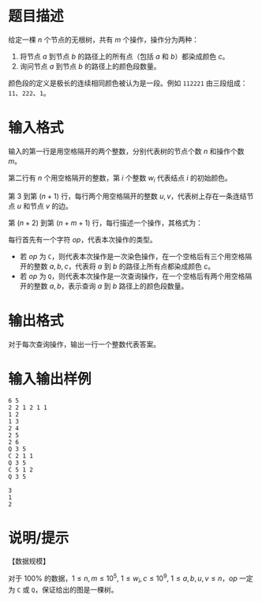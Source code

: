 # 题目描述

给定一棵 $n$ 个节点的无根树，共有 $m$ 个操作，操作分为两种：

1. 将节点 $a$ 到节点 $b$ 的路径上的所有点（包括 $a$ 和 $b$）都染成颜色 $c$。
2. 询问节点 $a$ 到节点 $b$ 的路径上的颜色段数量。

颜色段的定义是极长的连续相同颜色被认为是一段。例如 `112221` 由三段组成：`11`、`222`、`1`。

# 输入格式

输入的第一行是用空格隔开的两个整数，分别代表树的节点个数 $n$ 和操作个数 $m$。

第二行有 $n$ 个用空格隔开的整数，第 $i$ 个整数 $w_i$ 代表结点 $i$ 的初始颜色。

第 $3$ 到第 $(n+1)$ 行，每行两个用空格隔开的整数 $u,v$，代表树上存在一条连结节点 $u$ 和节点 $v$ 的边。

第 $(n+2)$ 到第 $(n+m+1)$ 行，每行描述一个操作，其格式为：

每行首先有一个字符 $op$，代表本次操作的类型。

* 若 $op$ 为 `C`，则代表本次操作是一次染色操作，在一个空格后有三个用空格隔开的整数 $a,b,c$，代表将 $a$ 到 $b$ 的路径上所有点都染成颜色 $c$。
* 若 $op$ 为 `Q`，则代表本次操作是一次查询操作，在一个空格后有两个用空格隔开的整数 $a,b$，表示查询 $a$ 到 $b$ 路径上的颜色段数量。

# 输出格式

对于每次查询操作，输出一行一个整数代表答案。

# 输入输出样例

```input1
6 5
2 2 1 2 1 1
1 2
1 3
2 4
2 5
2 6
Q 3 5
C 2 1 1
Q 3 5
C 5 1 2
Q 3 5
```

```output1
3
1
2
```

# 说明/提示

【数据规模】

对于 $100 \%$ 的数据，$1 \leq n, m \leq {10}^5,~1 \leq w_i, c \leq {10}^9,~1 \leq a, b, u, v \leq n$，$op$ 一定为 `C` 或 `Q`，保证给出的图是一棵树。
